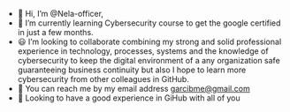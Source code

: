 - 👋 Hi, I’m @Nela-officer,
- 🌱 I’m currently learning Cybersecurity course to get the google certified in just a few months. 
- 😃 I’m looking to collaborate combining my strong and solid professional experience in technology, processes, systems and the knowledge of cybersecurity to keep the digital environment of a any organization safe guaranteeing business continuity but also I hope to learn more cybersecurity from other colleagues in GitHub. 
- 📧 You can reach me by my email address garcibme@gmail.com
- 🫡 Looking to have a good experience in GiHub  with all of you 
